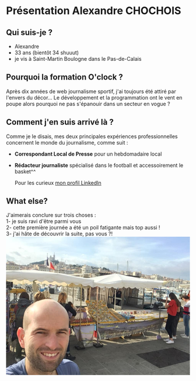 # Présentation Alexandre CHOCHOIS

## Qui suis-je ?

* Alexandre
* 33 ans (bientôt 34 shuuut)
* je vis à Saint-Martin Boulogne dans le Pas-de-Calais

## Pourquoi la formation O'clock ?

Après dix années de web journalisme sportif, j'ai toujours été attiré par l'envers du décor... Le développement et la programmation ont le vent en poupe alors pourquoi ne pas s'épanouir dans un secteur en vogue ?

## Comment j'en suis arrivé là ?

Comme je le disais, mes deux principales expériences professionnelles concernent le monde du journalisme, comme suit :
* **Correspondant Local de Presse** pour un hebdomadaire local
* **Rédacteur journaliste** spécialisé dans le football et accessoirement le basket^^
  
  Pour les curieux [mon profil LinkedIn](https://www.linkedin.com/in/alexandre-chochois/)

## What else?

J'aimerais conclure sur trois choses :  
1- je suis ravi d'être parmi vous  
2- cette première journée a été un poil fatigante mais top aussi !  
3- j'ai hâte de découvrir la suite, pas vous ?!  
![ma photo de profil](https://github.com/AlexandreCHOCHOIS/Projets/blob/main/73375420_10220063372876625_5736603790803468288_n.jpg)